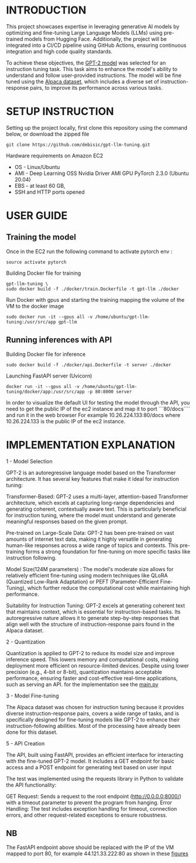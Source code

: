 # INTRODUCTION 

This project showcases expertise in leveraging generative AI models by optimizing and fine-tuning Large Language Models (LLMs) using pre-trained models from Hugging Face. Additionally, the project will be integrated into a CI/CD pipeline using GitHub Actions, ensuring continuous integration and high code quality standards.

To achieve these objectives, the [GPT-2 model](https://huggingface.co/openai-community/gpt2) was selected for an instruction tuning task. This task aims to enhance the model's ability to understand and follow user-provided instructions. The model will be fine tuned using the [Alpaca dataset](https://huggingface.co/datasets/tatsu-lab/alpaca), which includes a diverse set of instruction-response pairs, to improve its performance across various tasks.

# SETUP INSTRUCTION

Setting up the project locally, first clone this repository using the command below, or download the zipped file
```
git clone https://github.com/debisic/gpt-llm-tuning.git
```

Hardware requirements on Amazon EC2
- OS - Linux/Ubuntu
- AMI - Deep Learning OSS Nvidia Driver AMI GPU PyTorch 2.3.0 (Ubuntu 20.04) 
- EBS - at least 60 GB, 
- SSH and HTTP ports opened

# USER GUIDE

## Training the model
Once in the EC2 run the following command to activate pytorch env :
```
source activate pytorch 
```

Building Docker file for training
```
gpt-llm-tuning \
sudo docker build -f ./docker/train.Dockerfile -t gpt-llm ./docker
```

Run Docker with gpus and starting the training mapping the volume of the VM to the docker image
```
sudo docker run -it --gpus all -v /home/ubuntu/gpt-llm-tuning:/usr/src/app gpt-llm
```
## Running inferences with API

Building Docker file for inference
```
sudo docker build -f ./docker/api.Dockerfile -t server ./docker
```

Launching FastAPI server (Uvicorn)
```
docker run -it --gpus all -v /home/ubuntu/gpt-llm-tuning/docker/app:/usr/src/app -p 80:8000 server
```
In order to visualize the default UI for testing the model through the API, you need to get the public IP of the ec2 instance and map it to port ```80/docs```` and run it in the web browser
For example 10.26.224.133:80/docs where 10.26.224.133 is the public IP of the ec2 instance.



# IMPLEMENTATION EXPLANATION
1 - Model Selection

GPT-2 is an autoregressive language model based on the Transformer architecture. It has several key features that make it ideal for instruction tuning:

Transformer-Based: GPT-2 uses a multi-layer, attention-based Transformer architecture, which excels at capturing long-range dependencies and generating coherent, contextually aware text. This is particularly beneficial for instruction tuning, where the model must understand and generate meaningful responses based on the given prompt.

Pre-trained on Large-Scale Data: GPT-2 has been pre-trained on vast amounts of internet text data, making it highly versatile in generating human-like responses across a wide range of topics and contexts. This pre-training forms a strong foundation for fine-tuning on more specific tasks like instruction following.

Model Size(124M parameters) : The model's moderate size allows for relatively efficient fine-tuning using modern techniques like QLoRA (Quantized Low-Rank Adaptation) or PEFT (Parameter-Efficient Fine-Tuning), which further reduce the computational cost while maintaining high performance.

Suitability for Instruction Tuning: GPT-2 excels at generating coherent text that maintains context, which is essential for instruction-based tasks. Its autoregressive nature allows it to generate step-by-step responses that align well with the structure of instruction-response pairs found in the Alpaca dataset.

2 - Quantization

Quantization is applied to GPT-2 to reduce its model size and improve inference speed. This lowers memory and computational costs, making deployment more efficient on resource-limited devices. Despite using lower precision (e.g., 4-bit or 8-bit), quantization maintains acceptable performance, ensuring faster and cost-effective real-time applications, such as serving an API. for the implementation see the [main.py ](https://github.com/debisic/gpt-llm-tuning.git/main/main.pyi)

3 - Model Fine-tuning

The Alpaca dataset was chosen for instruction tuning because it provides diverse instruction-response pairs, covers a wide range of tasks, and is specifically designed for fine-tuning models like GPT-2 to enhance their instruction-following abilities. Most of the processing have already been done for this dataset.

5 - API Creation 

The API, built using FastAPI, provides an efficient interface for interacting with the fine-tuned GPT-2 model. It includes a GET endpoint for basic access and a POST endpoint for generating text based on user input

The test was implemented using the requests library in Python to validate the API functionality:

GET Request: Sends a request to the root endpoint (http://0.0.0.0:8000/)  with a timeout parameter to prevent the program from hanging.
Error Handling: The test includes exception handling for timeout, connection errors, and other request-related exceptions to ensure robustness.

## NB
The FastAPI endpoint above should be replaced with the IP of the VM mapped to port 80, for example 44.121.33.222:80 as shown in these [figures](./images/FastAPI-UI-1.png)

